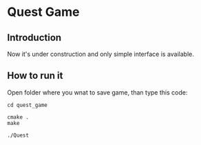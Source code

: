 # Quest Game

## Introduction

Now it's under construction and only simple interface is available.

## How to run it

Open folder where you wnat to save game, than type this code:
```git clone git@github.com:BookDraken/quest_game.git
cd quest_game

cmake .
make

./Quest
```

